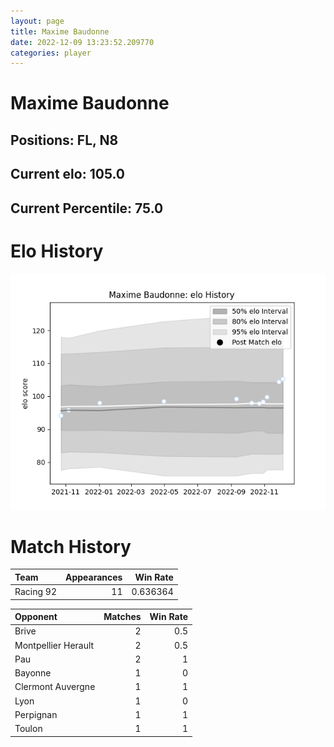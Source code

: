 ```yaml
---  
layout: page  
title: Maxime Baudonne  
date: 2022-12-09 13:23:52.209770  
categories: player  
---
```

# Maxime Baudonne

## Positions: FL, N8

## Current elo: 105.0

## Current Percentile: 75.0

# Elo History


![elo history](history_MaximeBaudonne.png)
# Match History


| Team      |   Appearances |   Win Rate |
|:----------|--------------:|-----------:|
| Racing 92 |            11 |   0.636364 |

| Opponent            |   Matches |   Win Rate |
|:--------------------|----------:|-----------:|
| Brive               |         2 |        0.5 |
| Montpellier Herault |         2 |        0.5 |
| Pau                 |         2 |        1   |
| Bayonne             |         1 |        0   |
| Clermont Auvergne   |         1 |        1   |
| Lyon                |         1 |        0   |
| Perpignan           |         1 |        1   |
| Toulon              |         1 |        1   |